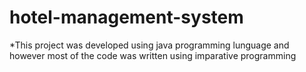 # hotel-management-system
*This project was developed using java programming lunguage and however most of the code was written using imparative programming 
